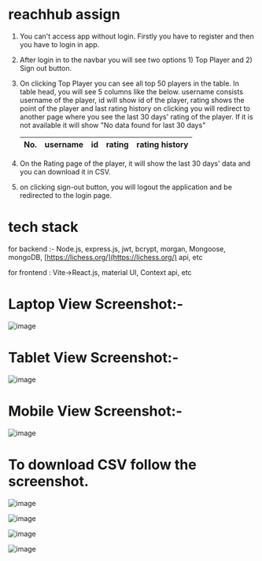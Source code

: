 # reachhub assign

1. You can't access app without login. Firstly you have to register and then you have to login in app.
    
2. After login in to the navbar you will see two options 1) Top Player and 2) Sign out button.
    
3. On clicking Top Player you can see all top 50 players in the table. In table head, you will see 5 columns like the below. username consists username of the player, id will show id of the player, rating shows the point of the player and last rating history on clicking you will redirect to another page where you see the last 30 days' rating of the player. If it is not available it will show "No data found for last 30 days"
    
    | **No.** | **username** | **id** | **rating** | **rating history** |
    | --- | --- | --- | --- | --- |
    
4. On the Rating page of the player, it will show the last 30 days' data and you can download it in CSV.
    
5. on clicking sign-out button, you will logout the application and be redirected to the login page.
    

# tech stack

for backend :- Node.js, express.js, jwt, bcrypt, morgan, Mongoose, mongoDB, [https://lichess.org/](https://lichess.org/) api, etc

for frontend : Vite-&gt;React.js, material UI, Context api, etc

# Laptop View Screenshot:-

![image](https://cdn.hashnode.com/res/hashnode/image/upload/v1707642697837/c76aa47c-a0bd-44d4-be63-fe491ecdf4d5.png)

# Tablet View Screenshot:-

![image](https://cdn.hashnode.com/res/hashnode/image/upload/v1707642740859/d82b9554-e4f2-4a7b-89bc-8506a257858f.png)

# Mobile View Screenshot:-

![image](https://cdn.hashnode.com/res/hashnode/image/upload/v1707642766788/dede3c77-fba9-4b9e-9393-859675928295.png)

# To download CSV follow the screenshot.

![image](https://cdn.hashnode.com/res/hashnode/image/upload/v1707643277385/0f80bec7-5faa-42a3-8617-967cff429b8b.png)

![image](https://cdn.hashnode.com/res/hashnode/image/upload/v1707643389364/ca6208be-485a-45f9-b7c3-aa93b262c4d1.png)

![image](https://cdn.hashnode.com/res/hashnode/image/upload/v1707643546070/de45d868-f1b6-4134-85bc-a43c7b0ee4ec.png)

![image](https://cdn.hashnode.com/res/hashnode/image/upload/v1707643896046/f5c2e219-c3d2-4c69-8315-ff5d367f0266.png)
